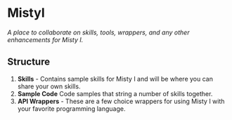 # MistyI
_A place to collaborate on skills, tools, wrappers, and any other enhancements for Misty I._

## Structure

1. __Skills__ - Contains sample skills for Misty I and will be where you can share your own skills.
2. __Sample Code__ Code samples that string a number of skills together.
2. __API Wrappers__ - These are a few choice wrappers for using Misty I with your favorite programming language.
